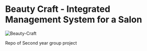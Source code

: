 # Beauty Craft - Integrated Management System for a Salon

![Beauty-Craft](https://user-images.githubusercontent.com/72311387/121702451-83133280-caef-11eb-8d81-54a5c5c534dc.png)

Repo of Second year group project


